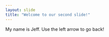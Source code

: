 ```yaml
---
layout: slide
title: "Welcome to our second slide!"
---
```

My name is Jeff.
Use the left arrow to go back!
